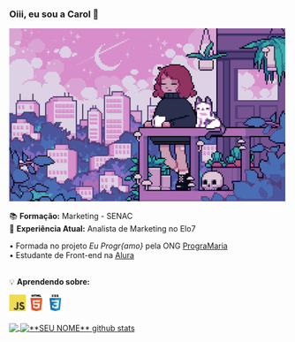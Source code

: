 ### Oiii, eu sou a Carol 💟
<img src="no adventure here___.gif">
<br>

📚 **Formação:** Marketing - SENAC
<br>
💼 **Experiência Atual:** Analista de Marketing no Elo7<br>


• Formada no projeto <em>Eu Progr{amo}</em> pela ONG <a href="https://www.programaria.org/">PrograMaria</a><br>
• Estudante de Front-end na <a href="https://www.alura.com.br/">Alura</a><br>
<br>

💡 **Aprendendo sobre:**

<code><img height="30" src="https://raw.githubusercontent.com/github/explore/80688e429a7d4ef2fca1e82350fe8e3517d3494d/topics/javascript/javascript.png"></code>
<code><img height="30" src="https://raw.githubusercontent.com/github/explore/80688e429a7d4ef2fca1e82350fe8e3517d3494d/topics/html/html.png"></code>
<code><img height="30" src="https://raw.githubusercontent.com/github/explore/80688e429a7d4ef2fca1e82350fe8e3517d3494d/topics/css/css.png"></code><br>
<br>
<a href="https://github.com/carolinwq">
  <img align="center" src="https://github-readme-stats.vercel.app/api/top-langs/?username=carolinwq&theme=dracula&hide_langs_below=1" />
</a>
<a href="https://github.com/carolinwq">
 <img align="center" src="https://github-readme-stats.vercel.app/api?username=carolinwq&show_icons=true&theme=dracula&line_height=27" alt="**SEU NOME** github stats"/>
</a>
<br>
<br>




